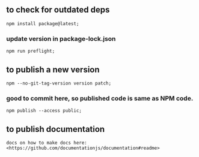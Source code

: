 ## to check for outdated deps

    npm install package@latest;

### update version in package-lock.json

    npm run preflight;

## to publish a new version

    npm --no-git-tag-version version patch;

### good to commit here, so published code is same as NPM code.

    npm publish --access public;

## to publish documentation

    docs on how to make docs here:
    <https://github.com/documentationjs/documentation#readme>
